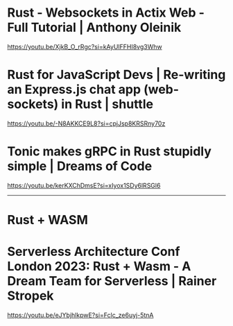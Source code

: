 # Rust - Websockets in Actix Web - Full Tutorial | Anthony Oleinik
https://youtu.be/XjkB_O_rRgc?si=kAyUlFFHI8vg3Whw

# Rust for JavaScript Devs | Re-writing an Express.js chat app (web-sockets) in Rust | shuttle
https://youtu.be/-N8AKKCE9L8?si=cpjJsp8KRSRny70z

# Tonic makes gRPC in Rust stupidly simple | Dreams of Code
https://youtu.be/kerKXChDmsE?si=xIyox1SDy6lRSGl6

<hr>

# Rust + WASM


# Serverless Architecture Conf London 2023: Rust + Wasm - A Dream Team for Serverless | Rainer Stropek
https://youtu.be/eJYbjhlkpwE?si=Fclc_ze6uyj-5tnA
